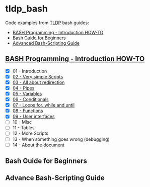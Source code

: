# tldp_bash

Code examples from [TLDP](http://tldp.org/) bash guides:

- [BASH Programming - Introduction HOW-TO][1]
- [Bash Guide for Beginners][2]
- [Advanced Bash-Scripting Guide][3]

## [BASH Programming - Introduction HOW-TO](howto)

- [x] 01 - Introduction
- [x] [02 - Very simple Scripts](howto/02_very_simple_scripts)
- [x] [03 - All about redirection](howto/03_all_about_redirection)
- [x] [04 - Pipes](howto/04_pipes)
- [x] [05 - Variables](howto/05_variables)
- [x] [06 - Conditionals](howto/06_conditions)
- [x] [07 - Loops for, while and until](howto/07_loops_for_while_and_until)
- [x] [08 - Functions](howto/08_functions)
- [x] [09 - User interfaces](howto/09_user_interfaces)
- [ ] 10 - Misc
- [ ] 11 - Tables
- [ ] 12 - More Scripts
- [ ] 13 - When something goes wrong (debugging)
- [ ] 14 - About the document

## Bash Guide for Beginners

## Advance Bash-Scripting Guide

 [1]: http://tldp.org/HOWTO/Bash-Prog-Intro-HOWTO.html
 [2]: http://www.tldp.org/LDP/Bash-Beginners-Guide/html/index.html
 [3]: http://tldp.org/LDP/abs/html/index.html
